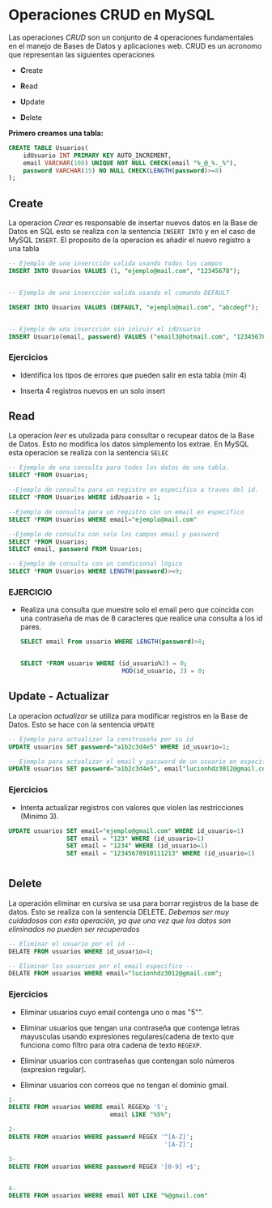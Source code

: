 # 

# Operaciones CRUD en MySQL

Las operaciones *CRUD* son un conjunto de 4 operaciones fundamentales en el manejo de Bases de Datos y aplicaciones web. CRUD es un acronomo que representan las siguientes operaciones 

- **C**reate

- **R**ead

- **U**pdate

- **D**elete

**Primero creamos una tabla:** 

```sql
CREATE TABLE Usuarios(
    idUsuario INT PRIMARY KEY AUTO_INCREMENT,
    email VARCHAR(100) UNIQUE NOT NULL CHECK(email "%_@_%._%"),
    password VARCHAR(15) NO NULL CHECK(LENGTH(password)>=8)
);
```

## Create

La operacion *Crear* es responsable de insertar nuevos datos en la Base de Datos en SQL esto se realiza con la sentencia `INSERT INTO` y en el caso de MySQL `INSERT`. El proposito de la operacion es añadir el nuevo registro a una tabla

```sql
-- Ejemplo de una insercción valida usando todos los campos 
INSERT INTO Usuarios VALUES (1, "ejemplo@mail.com", "12345678");


-- Ejemplo de una insercción valida usando el comando DEFAULT

INSERT INTO Usuarios VALUES (DEFAULT, "ejemplo@mail.com", "abcdegf");


-- Ejemplo de una insercción sin inlcuir el idUsuario
INSERT Usuario(email, password) VALUES ("email3@hotmail.com", "12345678");
```

### Ejercicios

- Identifica los tipos de errores que pueden salir en esta tabla (min 4) 

- Inserta 4 registros nuevos en un solo insert

## Read

La operacion *leer* es utulizada para consultar o recupear datos de la Base de Datos. Esto no modifica los datos simplemento los extrae. En MySQL esta operacion se realiza con la sentencia `SELEC` 

```sql
-- Ejemplo de una consulta para todos los datos de una tabla.
SELECT *FROM Usuarios;

--Ejemplo de consulta para un registro en especifico a traves del id.
SELECT *FROM Usuarios WHERE idUsuario = 1;

--Ejemplo de consulta para un registro con un email en especifico
SELECT *FROM Usuarios WHERE email="ejemplo@mail.com"

--Ejemplo de consulta con solo los campos email y password
SELECT *FROM Usuarios;
SELECT email, password FROM Usuarios;

-- Ejemplo de consulta con un condicional lógico
SELECT *FROM Usuarios WHERE LENGTH(password)>=9;
```

### EJERCICIO

- Realiza una consulta que muestre solo el email pero que coincida con una contraseña de mas de 8 caracteres que realice una consulta a los id pares.
  
  ```sql
  SELECT email From usuario WHERE LENGTH(password)>8;
  
  
  SELECT *FROM usuario WHERE (id_usuario%2) = 0;
                              MOD(id_usuario, 2) = 0;
  ```

## Update - Actualizar

La operacion *actualizar* se utiliza para modificar registros en la Base de Datos. Esto se hace con la sentencia `UPDATE`



```sql
-- Ejemplo para actualizar la constraseña por su id
UPDATE usuarios SET password="a1b2c3d4e5" WHERE id_usuario=1;

-- Ejemplo para actualizar el email y password de un usuario en especifico.
UPDATE usuarios SET password="a1b2c3d4e5", email"lucionhdz3012@gmail.com" WHERE id_usuario=1
```

### 

### Ejercicios

- Intenta actualizar registros con valores que violen las restricciones (Minimo 3).

```sql
UPDATE usuarios SET email="ejemplo@gmail.com" WHERE id_usuario=1)
                SET email = "123" WHERE (id_usuario=1)
                SET email = "1234" WHERE (id_usuario=1)
                SET email = "12345678910111213" WHERE (id_usuario=1)

```

# 

## Delete

La operación eliminar en cursiva se usa para borrar registros de la base de datos. Esto se realiza con la sentencia DELETE. *Debemos ser muy cuidadosos con esta operación, ya que una vez que los datos son eliminados no pueden ser recuperados*

```sql
-- Eliminar el usuario por el id --
DELATE FROM usuarios WHERE id_usuario=4;

-- Eliminar los usuarios por el email especifico --
DELATE FROM usuarios WHERE email="lucionhdz3012@gmail.com";
```




### Ejercicios

- Eliminar usuarios cuyo email contenga uno o mas "5"".

- Eliminar usuarios que tengan una contraseña que contenga letras mayusculas usando expresiones regulares(cadena de texto que funciona como filtro para otra cadena de texto `REGEXP`.

- Eliminar usuarios con contraseñas que contengan solo números (expresion regular).

- Eliminar usuarios con correos que no tengan el dominio gmail.



```sql
1-
DELETE FROM usuarios WHERE email REGEXp '5';
                            email LIKE "%5%";

2-
DELETE FROM usuarios WHERE password REGEX '^[A-Z]';
                                           '[A-Z]';

3- 
DELETE FROM usuarios WHERE password REGEX '[0-9] +$';


4-
DELETE FROM usuarios WHERE email NOT LIKE "%@gmail.com"
```
